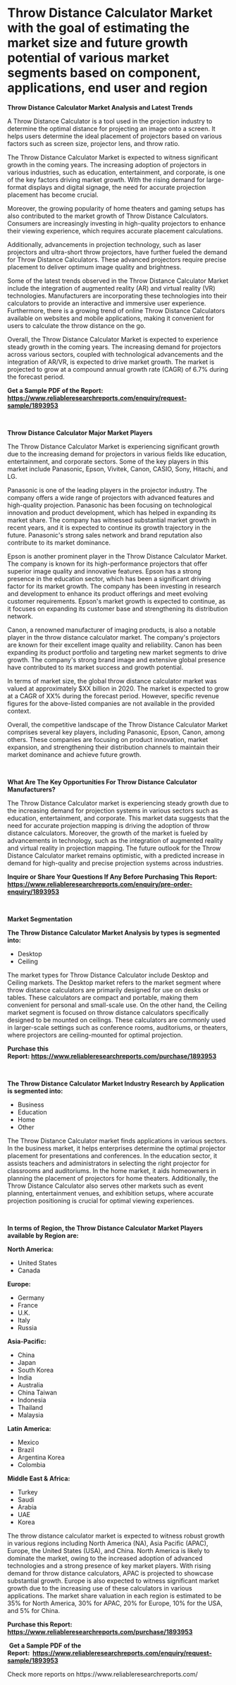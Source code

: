 <p><h1>Throw Distance Calculator Market with the goal of estimating the market size and future growth potential of various market segments based on component, applications, end user and region</h1></p><p><strong>Throw Distance Calculator Market Analysis and Latest Trends</strong></p>
<p><p>A Throw Distance Calculator is a tool used in the projection industry to determine the optimal distance for projecting an image onto a screen. It helps users determine the ideal placement of projectors based on various factors such as screen size, projector lens, and throw ratio.</p><p>The Throw Distance Calculator Market is expected to witness significant growth in the coming years. The increasing adoption of projectors in various industries, such as education, entertainment, and corporate, is one of the key factors driving market growth. With the rising demand for large-format displays and digital signage, the need for accurate projection placement has become crucial.</p><p>Moreover, the growing popularity of home theaters and gaming setups has also contributed to the market growth of Throw Distance Calculators. Consumers are increasingly investing in high-quality projectors to enhance their viewing experience, which requires accurate placement calculations.</p><p>Additionally, advancements in projection technology, such as laser projectors and ultra-short throw projectors, have further fueled the demand for Throw Distance Calculators. These advanced projectors require precise placement to deliver optimum image quality and brightness.</p><p>Some of the latest trends observed in the Throw Distance Calculator Market include the integration of augmented reality (AR) and virtual reality (VR) technologies. Manufacturers are incorporating these technologies into their calculators to provide an interactive and immersive user experience. Furthermore, there is a growing trend of online Throw Distance Calculators available on websites and mobile applications, making it convenient for users to calculate the throw distance on the go.</p><p>Overall, the Throw Distance Calculator Market is expected to experience steady growth in the coming years. The increasing demand for projectors across various sectors, coupled with technological advancements and the integration of AR/VR, is expected to drive market growth. The market is projected to grow at a compound annual growth rate (CAGR) of 6.7% during the forecast period.</p></p>
<p><strong>Get a Sample PDF of the Report:&nbsp; <a href="https://www.reliableresearchreports.com/enquiry/request-sample/1893953">https://www.reliableresearchreports.com/enquiry/request-sample/1893953</a></strong></p>
<p>&nbsp;</p>
<p><strong>Throw Distance Calculator Major Market Players</strong></p>
<p><p>The Throw Distance Calculator Market is experiencing significant growth due to the increasing demand for projectors in various fields like education, entertainment, and corporate sectors. Some of the key players in this market include Panasonic, Epson, Vivitek, Canon, CASIO, Sony, Hitachi, and LG.</p><p>Panasonic is one of the leading players in the projector industry. The company offers a wide range of projectors with advanced features and high-quality projection. Panasonic has been focusing on technological innovation and product development, which has helped in expanding its market share. The company has witnessed substantial market growth in recent years, and it is expected to continue its growth trajectory in the future. Panasonic's strong sales network and brand reputation also contribute to its market dominance.</p><p>Epson is another prominent player in the Throw Distance Calculator Market. The company is known for its high-performance projectors that offer superior image quality and innovative features. Epson has a strong presence in the education sector, which has been a significant driving factor for its market growth. The company has been investing in research and development to enhance its product offerings and meet evolving customer requirements. Epson's market growth is expected to continue, as it focuses on expanding its customer base and strengthening its distribution network.</p><p>Canon, a renowned manufacturer of imaging products, is also a notable player in the throw distance calculator market. The company's projectors are known for their excellent image quality and reliability. Canon has been expanding its product portfolio and targeting new market segments to drive growth. The company's strong brand image and extensive global presence have contributed to its market success and growth potential.</p><p>In terms of market size, the global throw distance calculator market was valued at approximately $XX billion in 2020. The market is expected to grow at a CAGR of XX% during the forecast period. However, specific revenue figures for the above-listed companies are not available in the provided context.</p><p>Overall, the competitive landscape of the Throw Distance Calculator Market comprises several key players, including Panasonic, Epson, Canon, among others. These companies are focusing on product innovation, market expansion, and strengthening their distribution channels to maintain their market dominance and achieve future growth.</p></p>
<p>&nbsp;</p>
<p><strong>What Are The Key Opportunities For Throw Distance Calculator Manufacturers?</strong></p>
<p><p>The Throw Distance Calculator market is experiencing steady growth due to the increasing demand for projection systems in various sectors such as education, entertainment, and corporate. This market data suggests that the need for accurate projection mapping is driving the adoption of throw distance calculators. Moreover, the growth of the market is fueled by advancements in technology, such as the integration of augmented reality and virtual reality in projection mapping. The future outlook for the Throw Distance Calculator market remains optimistic, with a predicted increase in demand for high-quality and precise projection systems across industries.</p></p>
<p><strong>Inquire or Share Your Questions If Any Before Purchasing This Report: <a href="https://www.reliableresearchreports.com/enquiry/pre-order-enquiry/1893953">https://www.reliableresearchreports.com/enquiry/pre-order-enquiry/1893953</a></strong></p>
<p>&nbsp;</p>
<p><strong>Market Segmentation</strong></p>
<p><strong>The Throw Distance Calculator Market Analysis by types is segmented into:</strong></p>
<p><ul><li>Desktop</li><li>Ceiling</li></ul></p>
<p><p>The market types for Throw Distance Calculator include Desktop and Ceiling markets. The Desktop market refers to the market segment where throw distance calculators are primarily designed for use on desks or tables. These calculators are compact and portable, making them convenient for personal and small-scale use. On the other hand, the Ceiling market segment is focused on throw distance calculators specifically designed to be mounted on ceilings. These calculators are commonly used in larger-scale settings such as conference rooms, auditoriums, or theaters, where projectors are ceiling-mounted for optimal projection.</p></p>
<p><strong>Purchase this Report:&nbsp;<a href="https://www.reliableresearchreports.com/purchase/1893953">https://www.reliableresearchreports.com/purchase/1893953</a></strong></p>
<p>&nbsp;</p>
<p><strong>The Throw Distance Calculator Market Industry Research by Application is segmented into:</strong></p>
<p><ul><li>Business</li><li>Education</li><li>Home</li><li>Other</li></ul></p>
<p><p>The Throw Distance Calculator market finds applications in various sectors. In the business market, it helps enterprises determine the optimal projector placement for presentations and conferences. In the education sector, it assists teachers and administrators in selecting the right projector for classrooms and auditoriums. In the home market, it aids homeowners in planning the placement of projectors for home theaters. Additionally, the Throw Distance Calculator also serves other markets such as event planning, entertainment venues, and exhibition setups, where accurate projection positioning is crucial for optimal viewing experiences.</p></p>
<p>&nbsp;</p>
<p><strong>In terms of Region, the Throw Distance Calculator Market Players available by Region are:</strong></p>
<p>
    <p> <strong> North America: </strong>
        <ul>
            <li>United States</li>
            <li>Canada</li>
        </ul>
        </p> 
    <p> <strong> Europe: </strong>
        <ul>
            <li>Germany</li>
            <li>France</li>
            <li>U.K.</li>
            <li>Italy</li>
            <li>Russia</li>
        </ul>
        </p> 
    <p> <strong> Asia-Pacific: </strong>
        <ul>
            <li>China</li>
            <li>Japan</li>
            <li>South Korea</li>
            <li>India</li>
            <li>Australia</li>
            <li>China Taiwan</li>
            <li>Indonesia</li>
            <li>Thailand</li>
            <li>Malaysia</li>
        </ul>
        </p> 
    <p> <strong> Latin America: </strong>
        <ul>
            <li>Mexico</li>
            <li>Brazil</li>
            <li>Argentina Korea</li>
            <li>Colombia</li>
        </ul>
        </p> 
    <p> <strong> Middle East & Africa: </strong>
        <ul>
            <li>Turkey</li>
            <li>Saudi</li>
            <li>Arabia</li>
            <li>UAE</li>
            <li>Korea</li>
        </ul>
    </p>
    </p>
<p><p>The throw distance calculator market is expected to witness robust growth in various regions including North America (NA), Asia Pacific (APAC), Europe, the United States (USA), and China. North America is likely to dominate the market, owing to the increased adoption of advanced technologies and a strong presence of key market players. With rising demand for throw distance calculators, APAC is projected to showcase substantial growth. Europe is also expected to witness significant market growth due to the increasing use of these calculators in various applications. The market share valuation in each region is estimated to be 35% for North America, 30% for APAC, 20% for Europe, 10% for the USA, and 5% for China.</p></p>
<p><strong>Purchase this Report: <a href="https://www.reliableresearchreports.com/purchase/1893953">https://www.reliableresearchreports.com/purchase/1893953</a></strong></p>
<p>&nbsp;<strong>Get a Sample PDF of the Report:&nbsp;&nbsp;<a href="https://www.reliableresearchreports.com/enquiry/request-sample/1893953">https://www.reliableresearchreports.com/enquiry/request-sample/1893953</a></strong></p>
<p><strong></strong></p>
<p>Check more reports on https://www.reliableresearchreports.com/</p>